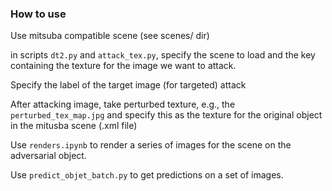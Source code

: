 ### How to use

Use mitsuba compatible scene (see scenes/ dir)

in scripts `dt2.py` and `attack_tex.py`, specify the scene to load and the key containing the texture for the image we want to attack.

Specify the label of the target image (for targeted) attack

After attacking image, take perturbed texture, e.g., the `perturbed_tex_map.jpg` and specify this as the texture for the original object in the mitusba scene (.xml file)

Use `renders.ipynb` to render a series of images for the scene on the adversarial object.

Use `predict_objet_batch.py` to get predictions on a set of images. 
